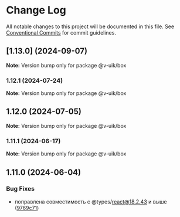 # Change Log

All notable changes to this project will be documented in this file.
See [Conventional Commits](https://conventionalcommits.org) for commit guidelines.

## [1.13.0] (2024-09-07)

**Note:** Version bump only for package @v-uik/box





### 1.12.1 (2024-07-24)

**Note:** Version bump only for package @v-uik/box





## 1.12.0 (2024-07-05)

**Note:** Version bump only for package @v-uik/box





### 1.11.1 (2024-06-17)

**Note:** Version bump only for package @v-uik/box





## 1.11.0 (2024-06-04)


### Bug Fixes

* поправлена совместимость с @types/react@18.2.43 и выше ([9769c71](#))
